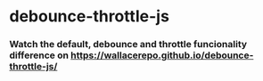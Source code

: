 # debounce-throttle-js

### Watch the default, debounce and throttle funcionality difference on https://wallacerepo.github.io/debounce-throttle-js/
